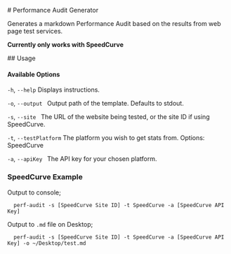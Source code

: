 # Performance Audit Generator

Generates a markdown Performance Audit based on the results from web page test services.

**Currently only works with SpeedCurve**

## Usage

#### Available Options
  `-h`, `--help`          Displays instructions.

  `-o`, `--output `       Output path of the template. Defaults to stdout.

  `-s`, `--site `         The URL of the website being tested, or the site ID if using SpeedCurve.

  `-t`, `--testPlatform`  The platform you wish to get stats from. Options: SpeedCurve

  `-a`, `--apiKey `       The API key for your chosen platform.

### SpeedCurve Example

  Output to console;

  ```
    perf-audit -s [SpeedCurve Site ID] -t SpeedCurve -a [SpeedCurve API Key]
  ```

  Output to `.md` file on Desktop;
  ```
    perf-audit -s [SpeedCurve Site ID] -t SpeedCurve -a [SpeedCurve API Key] -o ~/Desktop/test.md
  ```
